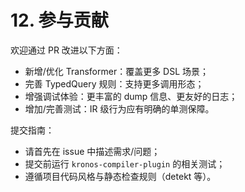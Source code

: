 # 12. 参与贡献

欢迎通过 PR 改进以下方面：
- 新增/优化 Transformer：覆盖更多 DSL 场景；
- 完善 TypedQuery 规则：支持更多调用形态；
- 增强调试体验：更丰富的 dump 信息、更友好的日志；
- 增加/完善测试：IR 级行为应有明确的单测保障。

提交指南：
- 请首先在 issue 中描述需求/问题；
- 提交前运行 `kronos-compiler-plugin` 的相关测试；
- 遵循项目代码风格与静态检查规则（detekt 等）。